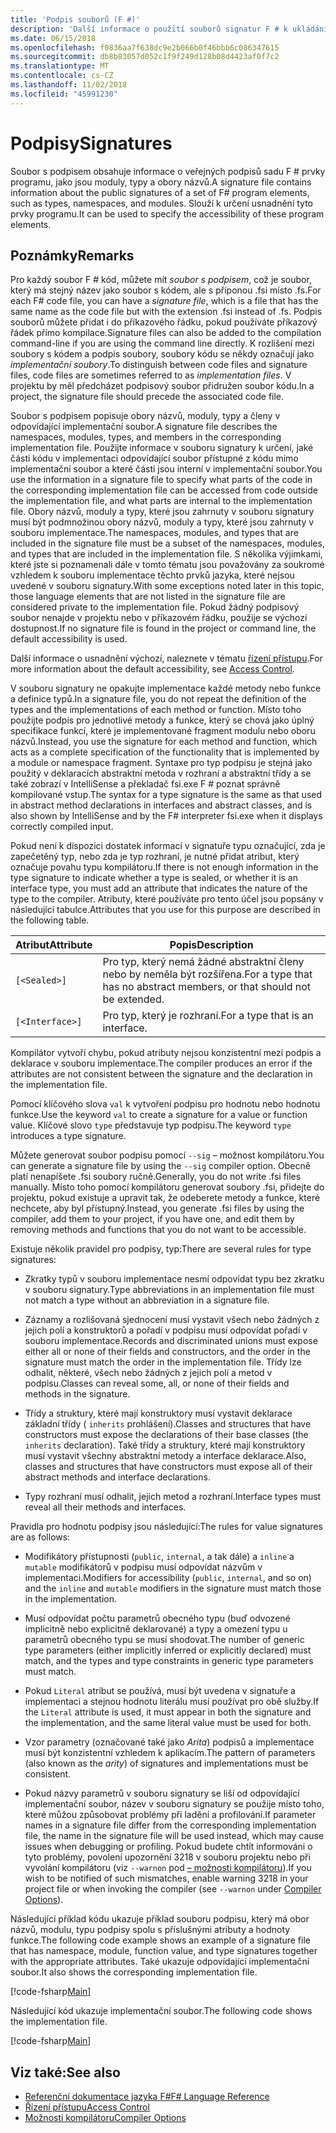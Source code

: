```yaml
---
title: 'Podpis souborů (F #)'
description: 'Další informace o použití souborů signatur F # k ukládání informací o veřejných podpisů sadu F # prvky programu, jako jsou moduly, typy a obory názvů.'
ms.date: 06/15/2018
ms.openlocfilehash: f0836aa7f638dc9e2b066b0f46bbb6c086347615
ms.sourcegitcommit: db8b83057d052c1f9f249d128b08d4423af0f7c2
ms.translationtype: MT
ms.contentlocale: cs-CZ
ms.lasthandoff: 11/02/2018
ms.locfileid: "45991230"
---
```

# <a name="signatures"></a><span data-ttu-id="74e92-103">Podpisy</span><span class="sxs-lookup"><span data-stu-id="74e92-103">Signatures</span></span>

<span data-ttu-id="74e92-104">Soubor s podpisem obsahuje informace o veřejných podpisů sadu F # prvky programu, jako jsou moduly, typy a obory názvů.</span><span class="sxs-lookup"><span data-stu-id="74e92-104">A signature file contains information about the public signatures of a set of F# program elements, such as types, namespaces, and modules.</span></span> <span data-ttu-id="74e92-105">Slouží k určení usnadnění tyto prvky programu.</span><span class="sxs-lookup"><span data-stu-id="74e92-105">It can be used to specify the accessibility of these program elements.</span></span>

## <a name="remarks"></a><span data-ttu-id="74e92-106">Poznámky</span><span class="sxs-lookup"><span data-stu-id="74e92-106">Remarks</span></span>

<span data-ttu-id="74e92-107">Pro každý soubor F # kód, můžete mít *soubor s podpisem*, což je soubor, který má stejný název jako soubor s kódem, ale s příponou .fsi místo .fs.</span><span class="sxs-lookup"><span data-stu-id="74e92-107">For each F# code file, you can have a *signature file*, which is a file that has the same name as the code file but with the extension .fsi instead of .fs.</span></span> <span data-ttu-id="74e92-108">Podpis souborů můžete přidat i do příkazového řádku, pokud používáte příkazový řádek přímo kompilace.</span><span class="sxs-lookup"><span data-stu-id="74e92-108">Signature files can also be added to the compilation command-line if you are using the command line directly.</span></span> <span data-ttu-id="74e92-109">K rozlišení mezi soubory s kódem a podpis soubory, soubory kódu se někdy označují jako *implementační soubory*.</span><span class="sxs-lookup"><span data-stu-id="74e92-109">To distinguish between code files and signature files, code files are sometimes referred to as *implementation files*.</span></span> <span data-ttu-id="74e92-110">V projektu by měl předcházet podpisový soubor přidružen soubor kódu.</span><span class="sxs-lookup"><span data-stu-id="74e92-110">In a project, the signature file should precede the associated code file.</span></span>

<span data-ttu-id="74e92-111">Soubor s podpisem popisuje obory názvů, moduly, typy a členy v odpovídající implementační soubor.</span><span class="sxs-lookup"><span data-stu-id="74e92-111">A signature file describes the namespaces, modules, types, and members in the corresponding implementation file.</span></span> <span data-ttu-id="74e92-112">Použijte informace v souboru signatury k určení, jaké části kódu v implementaci odpovídající soubor přístupné z kódu mimo implementační soubor a které části jsou interní v implementační soubor.</span><span class="sxs-lookup"><span data-stu-id="74e92-112">You use the information in a signature file to specify what parts of the code in the corresponding implementation file can be accessed from code outside the implementation file, and what parts are internal to the implementation file.</span></span> <span data-ttu-id="74e92-113">Obory názvů, moduly a typy, které jsou zahrnuty v souboru signatury musí být podmnožinou obory názvů, moduly a typy, které jsou zahrnuty v souboru implementace.</span><span class="sxs-lookup"><span data-stu-id="74e92-113">The namespaces, modules, and types that are included in the signature file must be a subset of the namespaces, modules, and types that are included in the implementation file.</span></span> <span data-ttu-id="74e92-114">S několika výjimkami, které jste si poznamenali dále v tomto tématu jsou považovány za soukromé vzhledem k souboru implementace těchto prvků jazyka, které nejsou uvedené v souboru signatury.</span><span class="sxs-lookup"><span data-stu-id="74e92-114">With some exceptions noted later in this topic, those language elements that are not listed in the signature file are considered private to the implementation file.</span></span> <span data-ttu-id="74e92-115">Pokud žádný podpisový soubor nenajde v projektu nebo v příkazovém řádku, použije se výchozí dostupnost.</span><span class="sxs-lookup"><span data-stu-id="74e92-115">If no signature file is found in the project or command line, the default accessibility is used.</span></span>

<span data-ttu-id="74e92-116">Další informace o usnadnění výchozí, naleznete v tématu [řízení přístupu](access-control.md).</span><span class="sxs-lookup"><span data-stu-id="74e92-116">For more information about the default accessibility, see [Access Control](access-control.md).</span></span>

<span data-ttu-id="74e92-117">V souboru signatury ne opakujte implementace každé metody nebo funkce a definice typů.</span><span class="sxs-lookup"><span data-stu-id="74e92-117">In a signature file, you do not repeat the definition of the types and the implementations of each method or function.</span></span> <span data-ttu-id="74e92-118">Místo toho použijte podpis pro jednotlivé metody a funkce, který se chová jako úplný specifikace funkcí, které je implementované fragment modulu nebo oboru názvů.</span><span class="sxs-lookup"><span data-stu-id="74e92-118">Instead, you use the signature for each method and function, which acts as a complete specification of the functionality that is implemented by a module or namespace fragment.</span></span> <span data-ttu-id="74e92-119">Syntaxe pro typ podpisu je stejná jako použitý v deklaracích abstraktní metoda v rozhraní a abstraktní třídy a se také zobrazí v IntelliSense a překladač fsi.exe F # poznat správně kompilované vstup.</span><span class="sxs-lookup"><span data-stu-id="74e92-119">The syntax for a type signature is the same as that used in abstract method declarations in interfaces and abstract classes, and is also shown by IntelliSense and by the F# interpreter fsi.exe when it displays correctly compiled input.</span></span>

<span data-ttu-id="74e92-120">Pokud není k dispozici dostatek informací v signatuře typu označující, zda je zapečetěný typ, nebo zda je typ rozhraní, je nutné přidat atribut, který označuje povahu typu kompilátoru.</span><span class="sxs-lookup"><span data-stu-id="74e92-120">If there is not enough information in the type signature to indicate whether a type is sealed, or whether it is an interface type, you must add an attribute that indicates the nature of the type to the compiler.</span></span> <span data-ttu-id="74e92-121">Atributy, které používáte pro tento účel jsou popsány v následující tabulce.</span><span class="sxs-lookup"><span data-stu-id="74e92-121">Attributes that you use for this purpose are described in the following table.</span></span>

|<span data-ttu-id="74e92-122">Atribut</span><span class="sxs-lookup"><span data-stu-id="74e92-122">Attribute</span></span>|<span data-ttu-id="74e92-123">Popis</span><span class="sxs-lookup"><span data-stu-id="74e92-123">Description</span></span>|
|---------|-----------|
|`[<Sealed>]`|<span data-ttu-id="74e92-124">Pro typ, který nemá žádné abstraktní členy nebo by neměla být rozšířena.</span><span class="sxs-lookup"><span data-stu-id="74e92-124">For a type that has no abstract members, or that should not be extended.</span></span>|
|`[<Interface>]`|<span data-ttu-id="74e92-125">Pro typ, který je rozhraní.</span><span class="sxs-lookup"><span data-stu-id="74e92-125">For a type that is an interface.</span></span>|
<span data-ttu-id="74e92-126">Kompilátor vytvoří chybu, pokud atributy nejsou konzistentní mezi podpis a deklarace v souboru implementace.</span><span class="sxs-lookup"><span data-stu-id="74e92-126">The compiler produces an error if the attributes are not consistent between the signature and the declaration in the implementation file.</span></span>

<span data-ttu-id="74e92-127">Pomocí klíčového slova `val` k vytvoření podpisu pro hodnotu nebo hodnotu funkce.</span><span class="sxs-lookup"><span data-stu-id="74e92-127">Use the keyword `val` to create a signature for a value or function value.</span></span> <span data-ttu-id="74e92-128">Klíčové slovo `type` představuje typ podpisu.</span><span class="sxs-lookup"><span data-stu-id="74e92-128">The keyword `type` introduces a type signature.</span></span>

<span data-ttu-id="74e92-129">Můžete generovat soubor podpisu pomocí `--sig` – možnost kompilátoru.</span><span class="sxs-lookup"><span data-stu-id="74e92-129">You can generate a signature file by using the `--sig` compiler option.</span></span> <span data-ttu-id="74e92-130">Obecně platí nenapíšete .fsi soubory ručně.</span><span class="sxs-lookup"><span data-stu-id="74e92-130">Generally, you do not write .fsi files manually.</span></span> <span data-ttu-id="74e92-131">Místo toho pomocí kompilátoru generovat soubory .fsi, přidejte do projektu, pokud existuje a upravit tak, že odeberete metody a funkce, které nechcete, aby byl přístupný.</span><span class="sxs-lookup"><span data-stu-id="74e92-131">Instead, you generate .fsi files by using the compiler, add them to your project, if you have one, and edit them by removing methods and functions that you do not want to be accessible.</span></span>

<span data-ttu-id="74e92-132">Existuje několik pravidel pro podpisy, typ:</span><span class="sxs-lookup"><span data-stu-id="74e92-132">There are several rules for type signatures:</span></span>

- <span data-ttu-id="74e92-133">Zkratky typů v souboru implementace nesmí odpovídat typu bez zkratku v souboru signatury.</span><span class="sxs-lookup"><span data-stu-id="74e92-133">Type abbreviations in an implementation file must not match a type without an abbreviation in a signature file.</span></span>

- <span data-ttu-id="74e92-134">Záznamy a rozlišovaná sjednocení musí vystavit všech nebo žádných z jejich polí a konstruktorů a pořadí v podpisu musí odpovídat pořadí v souboru implementace.</span><span class="sxs-lookup"><span data-stu-id="74e92-134">Records and discriminated unions must expose either all or none of their fields and constructors, and the order in the signature must match the order in the implementation file.</span></span> <span data-ttu-id="74e92-135">Třídy lze odhalit, některé, všech nebo žádných z jejich polí a metod v podpisu.</span><span class="sxs-lookup"><span data-stu-id="74e92-135">Classes can reveal some, all, or none of their fields and methods in the signature.</span></span>

- <span data-ttu-id="74e92-136">Třídy a struktury, které mají konstruktory musí vystavit deklarace základní třídy ( `inherits` prohlášení).</span><span class="sxs-lookup"><span data-stu-id="74e92-136">Classes and structures that have constructors must expose the declarations of their base classes (the `inherits` declaration).</span></span> <span data-ttu-id="74e92-137">Také třídy a struktury, které mají konstruktory musí vystavit všechny abstraktní metody a interface deklarace.</span><span class="sxs-lookup"><span data-stu-id="74e92-137">Also, classes and structures that have constructors must expose all of their abstract methods and interface declarations.</span></span>

- <span data-ttu-id="74e92-138">Typy rozhraní musí odhalit, jejich metod a rozhraní.</span><span class="sxs-lookup"><span data-stu-id="74e92-138">Interface types must reveal all their methods and interfaces.</span></span>

<span data-ttu-id="74e92-139">Pravidla pro hodnotu podpisy jsou následující:</span><span class="sxs-lookup"><span data-stu-id="74e92-139">The rules for value signatures are as follows:</span></span>

- <span data-ttu-id="74e92-140">Modifikátory přístupnosti (`public`, `internal`, a tak dále) a `inline` a `mutable` modifikátorů v podpisu musí odpovídat názvům v implementaci.</span><span class="sxs-lookup"><span data-stu-id="74e92-140">Modifiers for accessibility (`public`, `internal`, and so on) and the `inline` and `mutable` modifiers in the signature must match those in the implementation.</span></span>

- <span data-ttu-id="74e92-141">Musí odpovídat počtu parametrů obecného typu (buď odvozené implicitně nebo explicitně deklarované) a typy a omezení typu u parametrů obecného typu se musí shodovat.</span><span class="sxs-lookup"><span data-stu-id="74e92-141">The number of generic type parameters (either implicitly inferred or explicitly declared) must match, and the types and type constraints in generic type parameters must match.</span></span>

- <span data-ttu-id="74e92-142">Pokud `Literal` atribut se používá, musí být uvedena v signatuře a implementaci a stejnou hodnotu literálu musí používat pro obě služby.</span><span class="sxs-lookup"><span data-stu-id="74e92-142">If the `Literal` attribute is used, it must appear in both the signature and the implementation, and the same literal value must be used for both.</span></span>

- <span data-ttu-id="74e92-143">Vzor parametry (označované také jako *Arita*) podpisů a implementace musí být konzistentní vzhledem k aplikacím.</span><span class="sxs-lookup"><span data-stu-id="74e92-143">The pattern of parameters (also known as the *arity*) of signatures and implementations must be consistent.</span></span>

- <span data-ttu-id="74e92-144">Pokud názvy parametrů v souboru signatury se liší od odpovídající implementační soubor, název v souboru signatury se použije místo toho, které můžou způsobovat problémy při ladění a profilování.</span><span class="sxs-lookup"><span data-stu-id="74e92-144">If parameter names in a signature file differ from the corresponding implementation file, the name in the signature file will be used instead, which may cause issues when debugging or profiling.</span></span> <span data-ttu-id="74e92-145">Pokud budete chtít informováni o tyto problémy, povolení upozornění 3218 v souboru projektu nebo při vyvolání kompilátoru (viz `--warnon` pod [– možnosti kompilátoru](compiler-options.md)).</span><span class="sxs-lookup"><span data-stu-id="74e92-145">If you wish to be notified of such mismatches, enable warning 3218 in your project file or when invoking the compiler (see `--warnon` under [Compiler Options](compiler-options.md)).</span></span>

<span data-ttu-id="74e92-146">Následující příklad kódu ukazuje příklad souboru podpisu, který má obor názvů, modulu, typu podpisy spolu s příslušnými atributy a hodnoty funkce.</span><span class="sxs-lookup"><span data-stu-id="74e92-146">The following code example shows an example of a signature file that has namespace, module, function value, and type signatures together with the appropriate attributes.</span></span> <span data-ttu-id="74e92-147">Také ukazuje odpovídající implementační soubor.</span><span class="sxs-lookup"><span data-stu-id="74e92-147">It also shows the corresponding implementation file.</span></span>

[!code-fsharp[Main](../../../samples/snippets/fsharp/fssignatures/snippet9002.fs)]

<span data-ttu-id="74e92-148">Následující kód ukazuje implementační soubor.</span><span class="sxs-lookup"><span data-stu-id="74e92-148">The following code shows the implementation file.</span></span>

[!code-fsharp[Main](../../../samples/snippets/fsharp/fssignatures/snippet9001.fs)]

## <a name="see-also"></a><span data-ttu-id="74e92-149">Viz také:</span><span class="sxs-lookup"><span data-stu-id="74e92-149">See also</span></span>

- [<span data-ttu-id="74e92-150">Referenční dokumentace jazyka F#</span><span class="sxs-lookup"><span data-stu-id="74e92-150">F# Language Reference</span></span>](index.md)
- [<span data-ttu-id="74e92-151">Řízení přístupu</span><span class="sxs-lookup"><span data-stu-id="74e92-151">Access Control</span></span>](access-control.md)
- [<span data-ttu-id="74e92-152">Možnosti kompilátoru</span><span class="sxs-lookup"><span data-stu-id="74e92-152">Compiler Options</span></span>](compiler-options.md)
